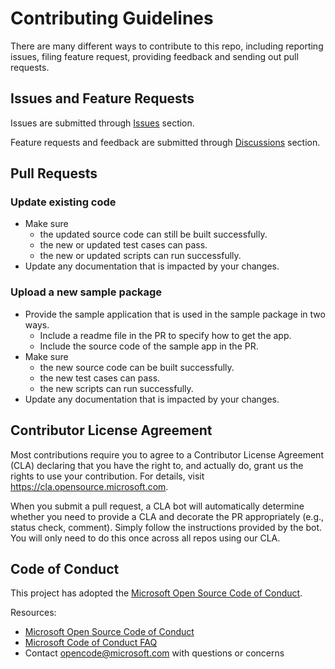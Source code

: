 # Contributing Guidelines

There are many different ways to contribute to this repo, including reporting issues, filing feature request, providing feedback and sending out pull requests.

## Issues and Feature Requests

Issues are submitted through [Issues](../Issues) section.

Feature requests and feedback are submitted through [Discussions](../Discussions) section.

## Pull Requests

### Update existing code

* Make sure
    * the updated source code can still be built successfully.
    * the new or updated test cases can pass.
    * the new or updated scripts can run successfully.
* Update any documentation that is impacted by your changes.

### Upload a new sample package

* Provide the sample application that is used in the sample package in two ways.
    * Include a readme file in the PR to specify how to get the app.
    * Include the source code of the sample app in the PR.
* Make sure
    * the new source code can be built successfully.
    * the new test cases can pass.
    * the new scripts can run successfully.
* Update any documentation that is impacted by your changes.

## Contributor License Agreement
Most contributions require you to agree to a
Contributor License Agreement (CLA) declaring that you have the right to, and actually do, grant us
the rights to use your contribution. For details, visit https://cla.opensource.microsoft.com.

When you submit a pull request, a CLA bot will automatically determine whether you need to provide
a CLA and decorate the PR appropriately (e.g., status check, comment). Simply follow the instructions
provided by the bot. You will only need to do this once across all repos using our CLA.

## Code of Conduct
This project has adopted the [Microsoft Open Source Code of Conduct](https://opensource.microsoft.com/codeofconduct/).

Resources:

- [Microsoft Open Source Code of Conduct](https://opensource.microsoft.com/codeofconduct/)
- [Microsoft Code of Conduct FAQ](https://opensource.microsoft.com/codeofconduct/faq/)
- Contact [opencode@microsoft.com](mailto:opencode@microsoft.com) with questions or concerns
